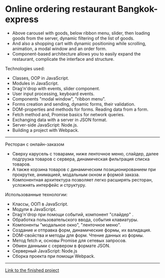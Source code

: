 # Online ordering restaurant Bangkok-express

+ Above carousel with goods, below ribbon menu, slider, then loading goods from the server, dynamic filtering of the list of goods.
+ And also a shopping cart with dynamic positioning while scrolling, animation, a modal window and an order form.
+ Component-based architecture allows you to easily expand the restaurant, complicate the interface and structure.

Technologies used:
+ Classes, OOP in JavaScript.
+ Modules in JavaScript.
+ Drag'n'drop with events, slider component.
+ User input processing, keyboard events.
+ Components "modal window", "ribbon menu".
+ Forms creation and sending, dynamic forms, their validation.
+ DOM-properties and methods for forms. Reading data from a form.
+ Fetch method and, Promise basics for network queries.
+ Exchanging data with a server in JSON format.
+ Server-side JavaScript: Node.js.
+ Building a project with Webpack.


** **

Ресторан с онлайн-заказом

+ Сверху карусель с товарами, ниже ленточное меню, слайдер, далее подгрузка товаров с сервера, динамическая фильтрация списка товаров.
+ А также корзина товаров с динамическим позиционированием при прокрутке, анимацией, модальным окном и формой заказа.
+ Компонентная архитектура позволяет легко расширять ресторан, усложнять интерфейс и структуру.

Использованные технологии:
+ Классы, ООП в JavaScript.
+ Модули в JavaScript.
+ Drag'n'drop при помощи событий, компонент "слайдер" .
+ Обработка пользовательского ввода, события клавиатуры.
+ Компоненты "модальное окно", "ленточное меню".
+ Создание и отправка форм, динамические формы, их валидация.
+ DOM-свойства и методы для форм. Чтение данных из формы.
+ Метод fetch и, основы Promise для сетевых запросов.
+ Обмен данными с сервером в формате JSON.
+ Серверный JavaScript:  Node.js
+ Сборка проекта при помощи Webpack.

** **
[Link to the finished project](https://github.com/leovas1972/bangkok-express.git)
